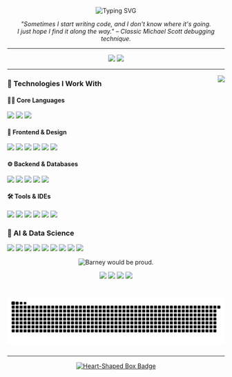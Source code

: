 <p align="center">
  <img src="https://readme-typing-svg.herokuapp.com?lines=Hi+👋+I'm+Harshitha+Shetty;AI%2FML+Enthusiast+%7C+Coffee+Powered+Dev;“Did+you+try+turning+it+off+and+on+again%3F”;“It’s+not+a+bug%2C+it’s+a+feature+✨”&center=true&width=600&height=50&color=F75C7E&vCenter=true&size=20" alt="Typing SVG">
</p>

<p align="center"><em>
"Sometimes I start writing code, and I don't know where it's going.<br/>
I just hope I find it along the way."  
– Classic Michael Scott debugging technique.
</em></p>

---

<div align="center">
  <img src="https://github-readme-stats.vercel.app/api?username=HarshithaShetty27&show_icons=true&theme=dracula&hide_border=false&count_private=true" height="150" />
  <img src="https://github-readme-stats.vercel.app/api/top-langs/?username=HarshithaShetty27&layout=compact&langs_count=6&theme=dracula&hide_border=false" height="150" />
</div>

---

<img align="right" height="150" src="https://media3.giphy.com/media/tlGD7PDy1w8fK/giphy.gif" />

### 🧠 Technologies I Work With

#### 👩‍💻 Core Languages
<p>
  <img src="https://img.shields.io/badge/Python-3776AB?style=for-the-badge&logo=python&logoColor=white"/>
  <img src="https://img.shields.io/badge/Java-007396?style=for-the-badge&logo=java&logoColor=white"/>
  <img src="https://img.shields.io/badge/JavaScript-F7DF1E?style=for-the-badge&logo=javascript&logoColor=black"/>
</p>

#### 🎨 Frontend & Design
<p>
  <img src="https://img.shields.io/badge/Tailwind_CSS-06B6D4?style=for-the-badge&logo=tailwind-css&logoColor=white"/>
  <img src="https://img.shields.io/badge/Next.js-000000?style=for-the-badge&logo=next.js&logoColor=white"/>
  <img src="https://img.shields.io/badge/HTML5-E34F26?style=for-the-badge&logo=html5&logoColor=white"/>
  <img src="https://img.shields.io/badge/CSS3-1572B6?style=for-the-badge&logo=css3&logoColor=white"/>
  <img src="https://img.shields.io/badge/React-61DAFB?style=for-the-badge&logo=react&logoColor=black"/>
  <img src="https://img.shields.io/badge/Figma-F24E1E?style=for-the-badge&logo=figma&logoColor=white"/>
</p>

#### ⚙️ Backend & Databases
<p>
  <img src="https://img.shields.io/badge/Node.js-339933?style=for-the-badge&logo=node.js&logoColor=white"/>
  <img src="https://img.shields.io/badge/Express.js-000000?style=for-the-badge&logo=express&logoColor=white"/>
  <img src="https://img.shields.io/badge/MySQL-00758F?style=for-the-badge&logo=mysql&logoColor=white"/>
  <img src="https://img.shields.io/badge/PostgreSQL-336791?style=for-the-badge&logo=postgresql&logoColor=white"/>
  <img src="https://img.shields.io/badge/MongoDB-47A248?style=for-the-badge&logo=mongodb&logoColor=white"/>
</p>

#### 🛠️ Tools & IDEs
<p>
  <img src="https://img.shields.io/badge/Git-F05032?style=for-the-badge&logo=git&logoColor=white"/>
  <img src="https://img.shields.io/badge/GitHub-181717?style=for-the-badge&logo=github&logoColor=white"/>
  <img src="https://img.shields.io/badge/NPM-CB3837?style=for-the-badge&logo=npm&logoColor=white"/>
  <img src="https://img.shields.io/badge/PyCharm-000000?style=for-the-badge&logo=pycharm&logoColor=white"/>
  <img src="https://img.shields.io/badge/Jupyter-F37626?style=for-the-badge&logo=jupyter&logoColor=white"/>
  <img src="https://img.shields.io/badge/Blender-F5792A?style=for-the-badge&logo=blender&logoColor=white"/>
</p>

### 🧠 AI & Data Science

<p>
  <!-- Core ML/DL -->
  <img src="https://img.shields.io/badge/Machine%20Learning-102C57?style=for-the-badge&logo=scikit-learn&logoColor=white"/>
  <img src="https://img.shields.io/badge/Deep%20Learning-FF6F00?style=for-the-badge&logo=tensorflow&logoColor=white"/>
  <img src="https://img.shields.io/badge/Keras-Modeling-D00000?style=for-the-badge&logo=keras&logoColor=white"/>

  <!-- Data Science & Manipulation -->
  <img src="https://img.shields.io/badge/Data%20Science-150458?style=for-the-badge&logo=pandas&logoColor=white"/>
  <img src="https://img.shields.io/badge/NumPy-Numerical-013243?style=for-the-badge&logo=numpy&logoColor=white"/>
  <img src="https://img.shields.io/badge/Pandas-Data%20Handling-150458?style=for-the-badge&logo=pandas&logoColor=white"/>

  <!-- Visualization -->
  <img src="https://img.shields.io/badge/Matplotlib-Plotting-11557C?style=for-the-badge&logo=matplotlib&logoColor=white"/>
  <img src="https://img.shields.io/badge/Seaborn-Visual%20Analytics-3B4D54?style=for-the-badge"/>

  <!-- Jupyter Notebook -->
  <img src="https://img.shields.io/badge/Jupyter-Notebook-F37626?style=for-the-badge&logo=jupyter&logoColor=white"/>
</p>

<p align="center">
  <img src="https://img.shields.io/badge/🕴️_Suit_up-It’s_time_for_deployment-000000?style=for-the-badge&labelColor=1F1F1F" title="Barney would be proud.">
</p>

<p align="center">
  <!-- Clean Service Name Badges Only -->
  <img src="https://img.shields.io/badge/Streamlit-FF4B4B?style=for-the-badge&logo=streamlit&logoColor=white" />
  <img src="https://img.shields.io/badge/Vercel-000000?style=for-the-badge&logo=vercel&logoColor=white" />
  <img src="https://img.shields.io/badge/Render-46E3B7?style=for-the-badge&logo=render&logoColor=000000" />
  <img src="https://img.shields.io/badge/GitHub%20Pages-222222?style=for-the-badge&logo=github&logoColor=white" />
</p>

###

<br clear="both">

<picture>
  <source media="(prefers-color-scheme: dark)" srcset="https://raw.githubusercontent.com/HarshithaShetty27/HarshithaShetty27/output/github-snake-dark.svg" />
  <source media="(prefers-color-scheme: light)" srcset="https://raw.githubusercontent.com/HarshithaShetty27/HarshithaShetty27/output/github-snake.svg" />
  <img alt="github-snake" src="https://raw.githubusercontent.com/HarshithaShetty27/HarshithaShetty27/output/github-snake.svg" />
</picture>

###

<div align="left">
</div>

###

---

<p align="center">
  <a href="https://www.youtube.com/watch?v=n6P0SitRwy8" target="_blank" title="Nirvana – Heart-Shaped Box">
    <img src="https://img.shields.io/badge/%F0%9F%8E%B8Hey!_Wait!_I_got_a_new_complaint.-111111?style=for-the-badge&labelColor=000000" alt="Heart-Shaped Box Badge" />
  </a>
</p>
